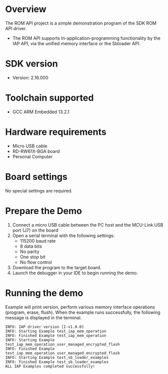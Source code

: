 Overview
========
The ROM API project is a simple demonstration program of the SDK ROM API driver.
- The ROM API supports In-application-programming functionality by the IAP API, via the unified memory interface or the
  Sbloader API.


SDK version
===========
- Version: 2.16.000

Toolchain supported
===================
- GCC ARM Embedded  13.2.1

Hardware requirements
=====================
- Micro USB cable
- RD-RW61X-BGA board
- Personal Computer

Board settings
==============
No special settings are required.

Prepare the Demo
================
1.  Connect a micro USB cable between the PC host and the MCU-Link USB port (J7) on the board
2.  Open a serial terminal with the following settings:
    - 115200 baud rate
    - 8 data bits
    - No parity
    - One stop bit
    - No flow control
3.  Download the program to the target board.
4.  Launch the debugger in your IDE to begin running the demo.

Running the demo
================
Example will print version, perform various memory interface operations (program, erase, flush).
When the example runs successfully, the following message is displayed in the terminal.

```
INFO: IAP driver version [I-v1.0.0]
INFO: Starting Example test_iap_mem_operation
INFO: Finished Example test_iap_mem_operation
INFO: Starting Example test_iap_mem_operation_user_managed_encrypted_flash
INFO: Finished Example test_iap_mem_operation_user_managed_encrypted_flash
INFO: Starting Example test_sb_loader_examples
INFO: Finished Example test_sb_loader_examples
ALL IAP Examples completed successfully!
```


